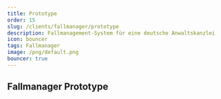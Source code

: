 ```yaml
---
title: Prototype
order: 15
slug: /clients/fallmanager/prototype
description: Fallmanagement-System für eine deutsche Anwaltskanzlei
icon: bouncer
tags: Fallmanager
image: /png/default.png
bouncer: true
---
```


## Fallmanager Prototype